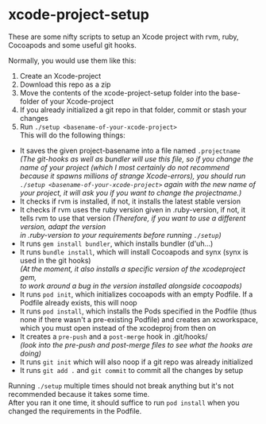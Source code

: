 # xcode-project-setup
These are some nifty scripts to setup an Xcode project with rvm, ruby, Cocoapods and some useful git hooks.

Normally, you would use them like this:

1. Create an Xcode-project
2. Download this repo as a zip
3. Move the contents of the xcode-project-setup folder into the base-folder of your Xcode-project  
4. If you already initialized a git repo in that folder, commit or stash your changes
5. Run `./setup <basename-of-your-xcode-project>`  
This will do the following things:
  - It saves the given project-basename into a file named `.projectname`  
*(The git-hooks as well as bundler will use this file, so if you change the name of your project (which I most certainly do 
not recommend because it spawns millions of strange Xcode-errors), you should run `./setup <basename-of-your-xcode-project>` 
again with the new name of your project, it will ask you if you want to change the projectname.)*
  - It checks if rvm is installed, if not, it installs the latest stable version
  - It checks if rvm uses the ruby version given in .ruby-version, if not, it tells rvm to use that version
*(Therefore, if you want to use a different version, adapt the version  
in .ruby-version to your requirements before running `./setup`)*
  - It runs `gem install bundler`, which installs bundler (d'uh...)
  - It runs `bundle install`, which will install Cocoapods and synx (synx is used in the git hooks)  
*(At the moment, it also installs a specific version of the xcodeproject gem,  
to work around a bug in the version installed alongside cocoapods)*
  - It runs `pod init`, which initializes cocoapods with an empty Podfile. If a Podfile already exists, this will noop
  - It runs `pod install`, which installs the Pods specified in the Podfile (thus none if there wasn't a pre-existing Podfile) and creates an xcworkspace, which you must open instead of the xcodeproj from then on
  - It creates a `pre-push` and a `post-merge` hook in .git/hooks/  
  *(look into the pre-push and post-merge files to see what the hooks are doing)*
  - It runs `git init` which will also noop if a git repo was already initialized
  - It runs `git add .` and `git commit` to commit all the changes by setup


Running `./setup` multiple times should not break anything but it's not recommended because it takes some time.  
After you ran it one time, it should suffice to run `pod install` when you changed the requirements in the Podfile.  
